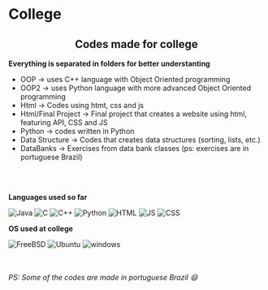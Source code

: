 # College

<h2 align="center">Codes made for college</h2>



**Everything is separated in folders for better understanting**

- OOP -> uses C++ language with Object Oriented programming
- OOP2 -> uses Python language with more advanced Object Oriented programming
- Html -> Codes using htmt, css and js
- Html/Final Project -> Final project that creates a website using html, featuring API, CSS and JS
- Python -> codes written in Python
- Data Structure -> Codes that creates data structures (sorting, lists, etc.)
- DataBanks -> Exercises from data bank classes (ps: exercises are in portuguese Brazil)

<br><br>

**Languages used so far**

![Java](https://img.shields.io/badge/Java-ED8B00?style=for-the-badge&logo=openjdk&logoColor=black)
![C](https://img.shields.io/badge/c-%2300599C.svg?style=for-the-badge&logo=c&logoColor=white)
![C++](https://img.shields.io/badge/C%2B%2B-00599C?style=for-the-badge&logo=c%2B%2B&logoColor=white)
![Python](https://img.shields.io/badge/Python-14354C?style=for-the-badge&logo=python&logoColor=white)
![HTML](https://img.shields.io/badge/HTML5-E34F26?style=for-the-badge&logo=html5&logoColor=white)
![JS](https://img.shields.io/badge/JavaScript-323330?style=for-the-badge&logo=javascript&logoColor=F7DF1E)
![CSS](https://img.shields.io/badge/CSS-239120?&style=for-the-badge&logo=css3&logoColor=white)


**OS used at college**

![FreeBSD](https://img.shields.io/badge/-FreeBSD-%23870000?style=for-the-badge&logo=freebsd&logoColor=white)
![Ubuntu](https://img.shields.io/badge/Ubuntu-E95420?style=for-the-badge&logo=ubuntu&logoColor=white)
![windows](https://img.shields.io/badge/Windows-0078D6?style=for-the-badge&logo=windows&logoColor=white)

<br><br>
*PS: Some of the codes are made in portuguese Brazil 😄*
